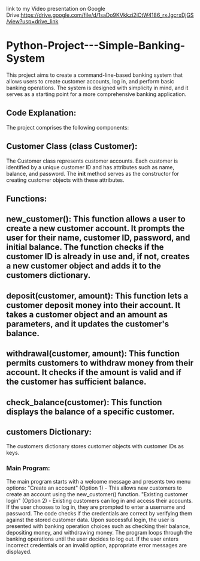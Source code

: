 link to my Video presentation on Google Drive:https://drive.google.com/file/d/1saDo9KVkkzi2iCtW4186_rxJgcrxDjGS/view?usp=drive_link



# Python-Project---Simple-Banking-System
 This project aims to create a command-line-based banking system that allows users to create customer accounts, log in, and perform basic banking operations. The system is designed with simplicity in mind, and it serves as a starting point for a more comprehensive banking application.
## Code Explanation:
The project comprises the following components:
## Customer Class (class Customer):
The Customer class represents customer accounts. Each customer is identified by a unique customer ID and has attributes such as name, balance, and password. The __init__ method serves as the constructor for creating customer objects with these attributes.
## Functions:
## new_customer(): This function allows a user to create a new customer account. It prompts the user for their name, customer ID, password, and initial balance. The function checks if the customer ID is already in use and, if not, creates a new customer object and adds it to the customers dictionary.
## deposit(customer, amount): This function lets a customer deposit money into their account. It takes a customer object and an amount as parameters, and it updates the customer's balance.
## withdrawal(customer, amount): This function permits customers to withdraw money from their account. It checks if the amount is valid and if the customer has sufficient balance.
## check_balance(customer): This function displays the balance of a specific customer.
## customers Dictionary:
The customers dictionary stores customer objects with customer IDs as keys. 
### Main Program:
The main program starts with a welcome message and presents two menu options:
"Create an account" (Option 1) - This allows new customers to create an account using the new_customer() function.
"Existing customer login" (Option 2) - Existing customers can log in and access their accounts.
If the user chooses to log in, they are prompted to enter a username and password. The code checks if the credentials are correct by verifying them against the stored customer data.
Upon successful login, the user is presented with banking operation choices such as checking their balance, depositing money, and withdrawing money.
The program loops through the banking operations until the user decides to log out.
If the user enters incorrect credentials or an invalid option, appropriate error messages are displayed.


